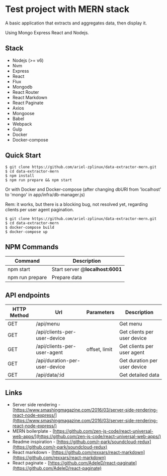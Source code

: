 # Test project with MERN stack

A basic application that extracts and aggregates data, then display it.

Using Mongo Express React and Nodejs.

Stack
-----

- Nodejs (>= v6)
- Nvm
- Express
- React
- Flux
- Mongodb
- React Router
- React Markdown
- React Paginate
- Axios 
- Mongoose
- Babel
- Webpack
- Gulp
- Docker
- Docker-compose

Quick Start
-----------

```shell
$ git clone https://github.com/ariel-zplinux/data-extractor-mern.git
$ cd data-extractor-mern
$ npm install
$ npm run prepare && npm start
```

Or with Docker and Docker-compose (after changing dbURI from 'localhost' to 'mongo' in app/infra/db-manager.js)

Rem: it works, but there is a blocking bug, not resolved yet, regarding clients per user agent pagination.
```shell
$ git clone https://github.com/ariel-zplinux/data-extractor-mern.git
$ cd data-extractor-mern
$ docker-compose build
$ docker-compose up
```


NPM Commands
------------

|Command|Description|
|---|---|
|npm start|Start server @**localhost:6001**| 
|npm run prepare|Prepare data|

API endpoints
-------------


|HTTP Method|Url|Parameters|Description|
|---|---|---|---|
|GET|/api/menu||Get menu|
|GET|/api/clients-per-user-device||Get clients per user device|
|GET|/api/clients-per-user-agent| offset, limit|Get clients per user agent|
|GET|/api/duration-per-user-device||Get duration per user device|
|GET|/api/data/:id||Get detailed data|

Links
-----

- Server side rendering - [https://www.smashingmagazine.com/2016/03/server-side-rendering-react-node-express/](https://www.smashingmagazine.com/2016/03/server-side-rendering-react-node-express/)
- MERN boilerplate - [https://github.com/zen-js-code/react-universal-web-apps/](https://github.com/zen-js-code/react-universal-web-apps/)
- Readme inspiration - [https://github.com/r-park/soundcloud-redux](https://github.com/r-park/soundcloud-redux)
- React markdown - [https://github.com/rexxars/react-markdown](https://github.com/rexxars/react-markdown)
- React paginate - [https://github.com/AdeleD/react-paginate](https://github.com/AdeleD/react-paginate)
